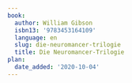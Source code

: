 ```yaml
---
book:
  author: William Gibson
  isbn13: '9783453164109'
  language: en
  slug: die-neuromancer-trilogie
  title: Die Neuromancer-Trilogie
plan:
  date_added: '2020-10-04'
---
```

